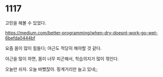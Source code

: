 # 1117

고민을 해볼 수 있었다.

https://medium.com/better-programming/when-dry-doesnt-work-go-wet-6befda0444bf



요즘 몸이 많이 힘들다; 야근도 적당히 해야할 것 같다.

야근을 많이 하면, 몸이 너무 피곤해서, 학습의지가 많이 꺾인다.

오늘만 쉬자. 오늘 바빴잖아. 핑계거리만 늘고 있네;;
